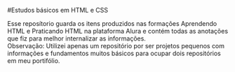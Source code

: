 #Estudos básicos em HTML e CSS

Esse reposítorio guarda os itens produzidos nas formações Aprendendo HTML e Praticando HTML na plataforma Alura e contém todas as anotações que fiz para melhor internalizar as informações. <br />
Observação: Utilizei apenas um repositório por ser projetos pequenos com informações e fundamentos muitos básicos para ocupar dois repositórios em meu portifólio.
